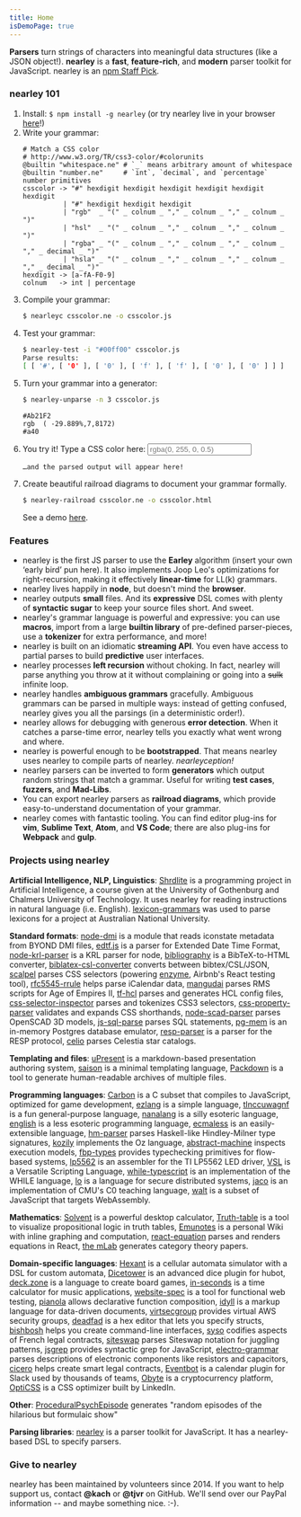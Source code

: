 ```yaml
---
title: Home
isDemoPage: true
---
```


**Parsers** turn strings of characters into meaningful data structures (like a
JSON object!). **nearley** is a **fast**, **feature-rich**, and **modern**
parser toolkit for JavaScript. nearley is an [npm Staff
Pick](https://github.com/npm/npm-collection-staff-picks).

### nearley 101

1. Install: `$ npm install -g nearley` (or try nearley live in your browser
   [here](https://omrelli.ug/nearley-playground/)!)
2. Write your grammar:
   ```ne
   # Match a CSS color
   # http://www.w3.org/TR/css3-color/#colorunits
   @builtin "whitespace.ne" # `_` means arbitrary amount of whitespace
   @builtin "number.ne"     # `int`, `decimal`, and `percentage` number primitives
   csscolor -> "#" hexdigit hexdigit hexdigit hexdigit hexdigit hexdigit
             | "#" hexdigit hexdigit hexdigit
             | "rgb"  _ "(" _ colnum _ "," _ colnum _ "," _ colnum _ ")"
             | "hsl"  _ "(" _ colnum _ "," _ colnum _ "," _ colnum _ ")"
             | "rgba" _ "(" _ colnum _ "," _ colnum _ "," _ colnum _ "," _ decimal _ ")"
             | "hsla" _ "(" _ colnum _ "," _ colnum _ "," _ colnum _ "," _ decimal _ ")"
   hexdigit -> [a-fA-F0-9]
   colnum   -> int | percentage
   ```
3. Compile your grammar:
   ```bash
   $ nearleyc csscolor.ne -o csscolor.js
   ```
4. Test your grammar:
   ```bash
   $ nearley-test -i "#00ff00" csscolor.js
   Parse results:
   [ [ '#', [ '0' ], [ '0' ], [ 'f' ], [ 'f' ], [ '0' ], [ '0' ] ] ]
   ```
5. Turn your grammar into a generator:
   ```bash
   $ nearley-unparse -n 3 csscolor.js
   ```
   ```
   #Ab21F2
   rgb  ( -29.889%,7,8172)
   #a40
   ```
6. You try it! Type a CSS color here:
   <input type="text" id="parse-input" placeholder="rgba(0, 255, 0, 0.5)" />
   <pre><code id="parse-output">…and the parsed output will appear here!</code></pre>
7. Create beautiful railroad diagrams to document your grammar formally.
   ```bash
   $ nearley-railroad csscolor.ne -o csscolor.html
   ```
   See a demo [here](/www/railroad-demo).

### Features

*  nearley is the first JS parser to use the **Earley** algorithm (insert your
   own ‘early bird’ pun here). It also implements Joop Leo's optimizations for
   right-recursion, making it effectively **linear-time** for LL(k) grammars.
*  nearley lives happily in **node**, but doesn't mind the **browser**.
*  nearley outputs **small** files. And its **expressive** DSL comes with
   plenty of **syntactic sugar** to keep your source files short. And sweet.
*  nearley's grammar language is powerful and expressive: you can use
   **macros**, import from a large **builtin library** of pre-defined
   parser-pieces, use a **tokenizer** for extra performance, and more!
*  nearley is built on an idiomatic **streaming API**. You even have access to
   partial parses to build **predictive** user interfaces.
*  nearley processes **left recursion** without choking. In fact, nearley will
   parse anything you throw at it without complaining or going into a ~~sulk~~
  infinite loop.
*  nearley handles **ambiguous grammars** gracefully. Ambiguous grammars can
   be parsed in multiple ways: instead of getting confused, nearley gives you
   all the parsings (in a deterministic order!).
*  nearley allows for debugging with generous **error detection**. When it
   catches a parse-time error, nearley tells you exactly what went wrong and
   where.
*  nearley is powerful enough to be **bootstrapped**. That means nearley uses
   nearley to compile parts of nearley. _nearleyception!_
*  nearley parsers can be inverted to form **generators** which output random
   strings that match a grammar. Useful for writing **test cases**,
   **fuzzers**, and **Mad-Libs**.
*  You can export nearley parsers as **railroad diagrams**, which provide
   easy-to-understand documentation of your grammar.
*  nearley comes with fantastic tooling. You can find editor plug-ins for
   **vim**, **Sublime Text**, **Atom**, and **VS Code**; there are also
   plug-ins for **Webpack** and **gulp**.

### Projects using nearley

**Artificial Intelligence, NLP, Linguistics**:
[Shrdlite](https://github.com/ChalmersGU-AI-course/shrdlite-course-project) is
a programming project in Artificial Intelligence, a course given at the
University of Gothenburg and Chalmers University of Technology. It uses nearley
for reading instructions in natural language (i.e. English).
[lexicon-grammars](https://github.com/fauxneticien/lexicon-grammars) was used
to parse lexicons for a project at Australian National University.

**Standard formats**: [node-dmi](https://github.com/raymond-h/node-dmi) is a
module that reads iconstate metadata from BYOND DMI files,
[edtf.js](https://github.com/inukshuk/edtf.js) is a parser for Extended Date
Time Format, [node-krl-parser](https://github.com/farskipper/node-krl-parser)
is a KRL parser for node,
[bibliography](https://github.com/digitalheir/bibliography-js) is a
BibTeX-to-HTML converter,
[biblatex-csl-converter](https://github.com/fiduswriter/biblatex-csl-converter)
converts between bibtex/CSL/JSON, [scalpel](https://github.com/gajus/scalpel)
parses CSS selectors (powering [enzyme](https://github.com/airbnb/enzyme),
Airbnb's React testing tool),
[rfc5545-rrule](https://github.com/waratuman/rfc5545-rrule) helps parse
iCalendar data, [mangudai](https://github.com/mangudai/mangudai) parses RMS
scripts for Age of Empires II, [tf-hcl](https://github.com/r24y/tf-hcl) parses
and generates HCL config files,
[css-selector-inspector](https://github.com/balbuf/css-selector-inspector)
parses and tokenizes CSS3 selectors,
[css-property-parser](https://github.com/mahirshah/css-property-parser)
validates and expands CSS shorthands,
[node-scad-parser](https://github.com/hhornbacher/node-scad-parser) parses
OpenSCAD 3D models, [js-sql-parse](https://github.com/justinkenel/js-sql-parse)
parses SQL statements, [pg-mem](https://github.com/oguimbal/pg-mem) is an in-memory Postgres database emulator, [resp-parser](https://github.com/appology/resp-parser) is
a parser for the RESP protocol, [celio](https://github.com/AntonShan/Celio)
parses Celestia star catalogs.

**Templating and files**: [uPresent](https://github.com/bobbybee/uPresent) is a
markdown-based presentation authoring system,
[saison](https://github.com/rtsao/saison) is a minimal templating language,
[Packdown](https://github.com/imsky/packdown) is a tool to generate
human-readable archives of multiple files.

**Programming languages**: [Carbon](https://github.com/bobbybee/carbon) is a C
subset that compiles to JavaScript, optimized for game development,
[ezlang](https://github.com/tleb/ezlang) is a simple language,
[tlnccuwagnf](https://github.com/liam4/tlnccuwagnf) is a fun general-purpose
language, [nanalang](https://github.com/nanalan/g) is a silly esoteric
language, [english](https://github.com/nanalan/english) is a less esoteric
programming language, [ecmaless](https://github.com/farskipper/ecmaless) is an
easily-extensible language, [hm-parser](https://github.com/xodio/hm-parser)
parses Haskell-like Hindley-Milner type signatures,
[kozily](https://github.com/kozily/web) implements the Oz language,
[abstract-machine](https://stefan1niculae.github.io/abstract-machine/) inspects
execution models, [fbp-types](https://github.com/Malpaux/fbp-types) provides
typechecking primitives for flow-based systems,
[lp5562](https://github.com/sizigi/lp5562) is an assembler for the TI LP5562
LED driver, [VSL](https://github.com/vsl-lang/VSL) is a Versatile Scripting
Language, [while-typescript](https://github.com/juanlaube/while-typescript) is
an implementation of the WHILE language,
[lo](https://github.com/lo-language/velo) is a language for secure distributed
systems, [jaco](https://github.com/calculemuscode/jaco) is an implementation of
CMU's C0 teaching language, [walt](https://github.com/ballercat/walt) is a
subset of JavaScript that targets WebAssembly.

**Mathematics**: [Solvent](https://github.com/andrejewski/solvent) is a
powerful desktop calculator,
[Truth-table](https://github.com/andrejewski/truth-table) is a tool to
visualize propositional logic in truth tables, [Emunotes](http://emunotes.com)
is a personal Wiki with inline graphing and computation,
[react-equation](https://kgram.github.io/react-equation/) parses and renders
equations in React, [the mLab](https://github.com/cemulate/the-mlab) generates
category theory papers.

**Domain-specific languages**: [Hexant](https://github.com/jcorbin/hexant) is a
cellular automata simulator with a DSL for custom automata,
[Dicetower](https://github.com/justjake/dicetower) is an advanced dice plugin
for hubot, [deck.zone](https://github.com/seiyria/deck.zone) is a language to
create board games, [in-seconds](https://github.com/danigb/in-seconds) is a
time calculator for music applications,
[website-spec](https://github.com/bumbu/website-spec) is a tool for functional
web testing, [pianola](https://github.com/gajus/pianola) allows declarative
function composition, [idyll](https://idyll-lang.github.io/idyll/) is a markup
language for data-driven documents,
[virtsecgroup](https://github.com/affinipay/virtsecgroup) provides virtual AWS
security groups, [deadfad](https://github.com/Pwootage/deadfad) is a hex editor
that lets you specify structs,
[bishbosh](https://github.com/juliankrispel/bishbosh) helps you create
command-line interfaces, [syso](https://github.com/sgmap/syso) codifies aspects
of French legal contracts,
[siteswap](https://github.com/independentgeorge/siteswap.js) parses Siteswap
notation for juggling patterns, [jsgrep](https://github.com/amireh/jsgrep)
provides syntactic grep for JavaScript,
[electro-grammar](https://github.com/monostable/electro-grammar) parses
descriptions of electronic components like resistors and capacitors,
[cicero](https://github.com/accordproject) helps create smart legal contracts,
[Eventbot](https://geteventbot.com) is a calendar plugin for Slack used by
thousands of teams, [Obyte](https://github.com/byteball/ocore) is a
cryptocurrency platform, [OptiCSS](https://github.com/linkedin/opticss) is a
CSS optimizer built by LinkedIn.

**Other**:
[ProceduralPsychEpisode](https://github.com/PatrickMurphy/ProceduralPsychEpisode)
generates "random episodes of the hilarious but formulaic show"

**Parsing libraries**: [nearley](http://nearley.js.org) is a parser toolkit for
JavaScript. It has a nearley-based DSL to specify parsers.

<!--Excited? Get started on [Github](https://github.com/Hardmath123/nearley),
visit us on [npm](http://npmjs.org/package/nearley), explore nearley in your
browser on the [playground](https://omrelli.ug/nearley-playground/), or try out
the [calculator demo](examples/calculator/) for more action.-->

### Give to nearley

nearley has been maintained by volunteers since 2014. If you want to help
support us, contact **@kach** or **@tjvr** on GitHub. We'll send over our
PayPal information -- and maybe something nice. :-).
